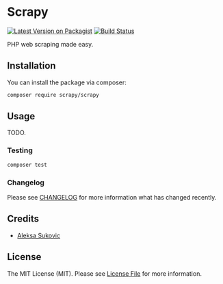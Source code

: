 # Scrapy

[![Latest Version on Packagist](https://img.shields.io/packagist/v/aleksa-sukovic/scrapy.svg?style=flat-square)](https://packagist.org/packages/aleksa-sukovic/scrapy)
[![Build Status](https://img.shields.io/travis/aleksa-sukovic/scrapy/master.svg?style=flat-square)](https://travis-ci.org/aleksa-sukovic/scrapy)

PHP web scraping made easy.

## Installation

You can install the package via composer:

```bash
composer require scrapy/scrapy
```

## Usage

TODO.

### Testing

``` bash
composer test
```

### Changelog

Please see [CHANGELOG](CHANGELOG.md) for more information what has changed recently.

## Credits

- [Aleksa Sukovic](https://github.com/aleksa-sukovic)

## License

The MIT License (MIT). Please see [License File](LICENSE.md) for more information.
